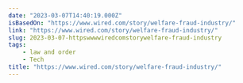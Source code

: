 ```yaml
---
date: "2023-03-07T14:40:19.000Z"
isBasedOn: "https://www.wired.com/story/welfare-fraud-industry/"
link: "https://www.wired.com/story/welfare-fraud-industry/"
slug: 2023-03-07-httpswwwwiredcomstorywelfare-fraud-industry
tags:
    - law and order
    - Tech
title: "https://www.wired.com/story/welfare-fraud-industry/"
---
```

